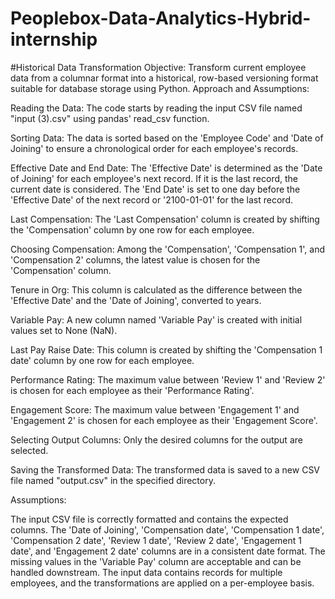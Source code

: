 # Peoplebox-Data-Analytics-Hybrid-internship
#Historical Data Transformation Objective: Transform current employee data from a columnar format into a historical, row-based versioning format suitable for database storage using Python. 
Approach and Assumptions:

Reading the Data: The code starts by reading the input CSV file named "input (3).csv" using pandas' read_csv function.

Sorting Data: The data is sorted based on the 'Employee Code' and 'Date of Joining' to ensure a chronological order for each employee's records.

Effective Date and End Date: The 'Effective Date' is determined as the 'Date of Joining' for each employee's next record. If it is the last record, the current date is considered. The 'End Date' is set to one day before the 'Effective Date' of the next record or '2100-01-01' for the last record.

Last Compensation: The 'Last Compensation' column is created by shifting the 'Compensation' column by one row for each employee.

Choosing Compensation: Among the 'Compensation', 'Compensation 1', and 'Compensation 2' columns, the latest value is chosen for the 'Compensation' column.

Tenure in Org: This column is calculated as the difference between the 'Effective Date' and the 'Date of Joining', converted to years.

Variable Pay: A new column named 'Variable Pay' is created with initial values set to None (NaN).

Last Pay Raise Date: This column is created by shifting the 'Compensation 1 date' column by one row for each employee.

Performance Rating: The maximum value between 'Review 1' and 'Review 2' is chosen for each employee as their 'Performance Rating'.

Engagement Score: The maximum value between 'Engagement 1' and 'Engagement 2' is chosen for each employee as their 'Engagement Score'.

Selecting Output Columns: Only the desired columns for the output are selected.

Saving the Transformed Data: The transformed data is saved to a new CSV file named "output.csv" in the specified directory.

Assumptions:

The input CSV file is correctly formatted and contains the expected columns.
The 'Date of Joining', 'Compensation date', 'Compensation 1 date', 'Compensation 2 date', 'Review 1 date', 'Review 2 date', 'Engagement 1 date', and 'Engagement 2 date' columns are in a consistent date format.
The missing values in the 'Variable Pay' column are acceptable and can be handled downstream.
The input data contains records for multiple employees, and the transformations are applied on a per-employee basis.
